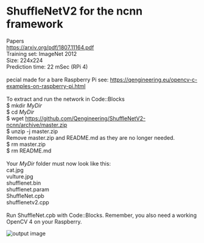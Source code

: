 # ShuffleNetV2 for the ncnn framework
Papers <br/>
https://arxiv.org/pdf/1807.11164.pdf <br/>
Training set: ImageNet 2012 <br/>
Size: 224x224 <br/>
Prediction time: 22 mSec (RPi 4) <br/>
<br/>
pecial made for a bare Raspberry Pi see: https://qengineering.eu/opencv-c-examples-on-raspberry-pi.html <br/>
<br/>
To extract and run the network in Code::Blocks <br/>
$ mkdir *MyDir* <br/>
$ cd *MyDir* <br/>
$ wget https://github.com/Qengineering/ShuffleNetV2-ncnn/archive/master.zip <br/>
$ unzip -j master.zip <br/>
Remove master.zip and README.md as they are no longer needed. <br/> 
$ rm master.zip <br/>
$ rm README.md <br/> <br/>
Your *MyDir* folder must now look like this: <br/> 
cat.jpg <br/>
vulture.jpg <br/>
shufflenet.bin <br/>
shufflenet.param <br/>
ShuffleNet.cpb <br/>
shufflenetv2.cpp <br/>
 <br/>
Run ShuffleNet.cpb with Code::Blocks. Remember, you also need a working OpenCV 4 on your Raspberry. <br/>

![output image]( https://qengineering.eu/images/ShuffleNet_Tabby.jpg )


